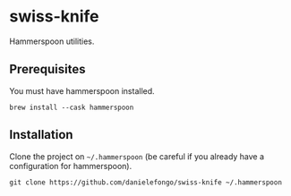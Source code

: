 # swiss-knife

Hammerspoon utilities.

## Prerequisites

You must have hammerspoon installed.

```
brew install --cask hammerspoon
```

## Installation

Clone the project on `~/.hammerspoon` (be careful if you already have a configuration for hammerspoon).

```
git clone https://github.com/danielefongo/swiss-knife ~/.hammerspoon
```
